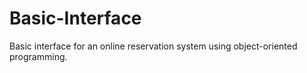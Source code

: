# Basic-Interface
Basic interface for an online reservation system using object-oriented programming.
